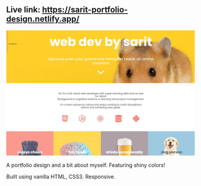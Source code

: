 ## Live link: https://sarit-portfolio-design.netlify.app/

![Screenshot](https://github.com/sarit-chaet-hudis/portfolio/blob/main/images/screenshot.JPG)

A portfolio design and a bit about myself. Featuring shiny colors!

Built using vanilla HTML, CSS3. Responsive.
